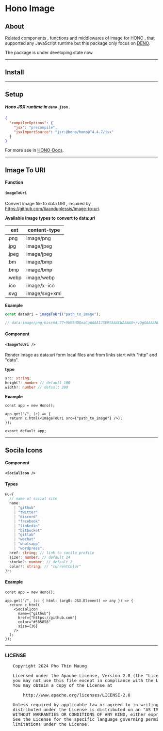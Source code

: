 # Hono Image

## About

Related components , functions and middlewares of image for [HONO](https://hono.dev/) , that supported
any JavaScript runtime but this package only focus on [DENO](https://deno.com/).

The package is under developing state now.

---

## Install

---

## Setup

##### Hono JSX runtime in `deno.json` .

```json
{
  "compilerOptions": {
    "jsx": "precompile",
    "jsxImportSource": "jsr:@hono/hono@^4.4.7/jsx"
  }
}
```

For more see in [HONO-Docs](https://hono.dev/docs/guides/jsx).

---

## Image To URI

#### Function

#### `imageToUri`

Convert image file to data URI , inspired by https://github.com/tiaanduplessis/image-to-uri.

**Available image types to convert to data:uri**

| ext   | content-type  |
| ----- | ------------- |
| .png  | image/png     |
| .jpg  | image/jpeg    |
| .jpeg | image/jpeg    |
| .bm   | image/bmp     |
| .bmp  | image/bmp     |
| .webp | image/webp    |
| .ico  | image/x-ico   |
| .svg  | image/svg+xml |

**Example**

```ts
const dataUri = imageToUri("path_to_image");

// data:image/png;base64,77+9UE5HDQoaCgAAAA1JSERSAAACWAAAAO+/vQgGAAAANO+/ve+/ve+/vQAAAAlwSFlzAAAO77+9AAAO77+9Ae+/vSsOGwAABO.....
```

#### Component

#### `<ImageToUri />`

Render image as data:uri form local files and from links start with "http" and "data".

**type**

```ts
src: string;
height?: number // default 100
width?: number // default 200
```

**Example**

```tsx
const app = new Hono();

app.get("/", (c) => {
  return c.html(<ImageToUri src={"path_to_image"} />);
});

export default app;
```

---

## Socila Icons

#### Component

#### `<SocialIcon />`

#### Types

```ts
FC<{
  // name of social site
  name:
    | "github"
    | "twitter"
    | "discord"
    | "facebook"
    | "linkedin"
    | "bitbucket"
    | "gitlab"
    | "wechat"
    | "whatsapp"
    | "wordpress";
  href: string; // link to socila profile
  size?: number; // default 24
  storke?: number; // default 2
  color?: string; // "currentColor"
}>;
```

#### Example

```tsx
const app = new Hono();

app.get("/", (c: { html: (arg0: JSX.Element) => any }) => {
  return c.html(
    <SocialIcon
      name={"github"}
      href={"https://github.com"}
      color="#585858"
      size={36}
    />
  );
});
```

---

### LICENSE



<pre>
   Copyright 2024 Pho Thin Maung
   
   Licensed under the Apache License, Version 2.0 (the "License");
   you may not use this file except in compliance with the License.
   You may obtain a copy of the License at

       http://www.apache.org/licenses/LICENSE-2.0

   Unless required by applicable law or agreed to in writing, software
   distributed under the License is distributed on an "AS IS" BASIS,
   WITHOUT WARRANTIES OR CONDITIONS OF ANY KIND, either express or implied.
   See the License for the specific language governing permissions and
   limitations under the License.
</pre>
